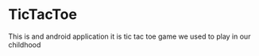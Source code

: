 # TicTacToe

This is and android application 
it is tic tac toe game we used to play in our childhood 
